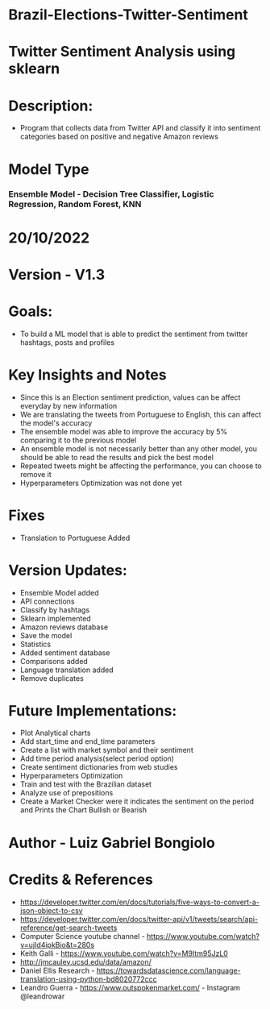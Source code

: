 # Brazil-Elections-Twitter-Sentiment 

# Twitter Sentiment Analysis using sklearn 

# Description:
- Program that collects data from Twitter API and classify it into sentiment categories based on positive and negative Amazon reviews
# Model Type 
### Ensemble Model - Decision Tree Classifier, Logistic Regression, Random Forest, KNN
# 20/10/2022

# Version - V1.3

# Goals:
- To build a ML model that is able to predict the sentiment from twitter hashtags, posts and profiles

# Key Insights and Notes
- Since this is an Election sentiment prediction, values can be affect everyday by new information
- We are translating the tweets from Portuguese to English, this can affect the model's accuracy
- The ensemble model was able to improve the accuracy by 5% comparing it to the previous model 
- An ensemble model is not necessarily better than any other model, you should be able to read the results and pick the best model
- Repeated tweets might be affecting the performance, you can choose to remove it 
- Hyperparameters Optimization was not done yet 
 
# Fixes
- Translation to Portuguese Added


# Version Updates:
- Ensemble Model added
- API connections
- Classify by hashtags
- Sklearn implemented 
- Amazon reviews database
- Save the model 
- Statistics
- Added sentiment database
- Comparisons added 
- Language translation added
- Remove duplicates 


# Future Implementations: 
- Plot Analytical charts 
- Add start_time and end_time parameters
- Create a list with market symbol and their sentiment
- Add time period analysis(select period option)
- Create sentiment dictionaries from web studies 
- Hyperparameters Optimization 
- Train and test with the Brazilian dataset
- Analyze use of prepositions 
- Create a Market Checker were it indicates the sentiment on the period and Prints the Chart Bullish or Bearish 

# Author - Luiz Gabriel Bongiolo

# Credits & References 
- https://developer.twitter.com/en/docs/tutorials/five-ways-to-convert-a-json-object-to-csv
- https://developer.twitter.com/en/docs/twitter-api/v1/tweets/search/api-reference/get-search-tweets
- Computer Science youtube channel - https://www.youtube.com/watch?v=ujId4ipkBio&t=280s
- Keith Galli - https://www.youtube.com/watch?v=M9Itm95JzL0
- http://jmcauley.ucsd.edu/data/amazon/
- Daniel Ellis Research - https://towardsdatascience.com/language-translation-using-python-bd8020772ccc
- Leandro Guerra - https://www.outspokenmarket.com/ - Instagram @leandrowar
